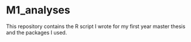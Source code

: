 # M1_analyses

This repository contains the R script I wrote for my first year master thesis and the packages I used.

